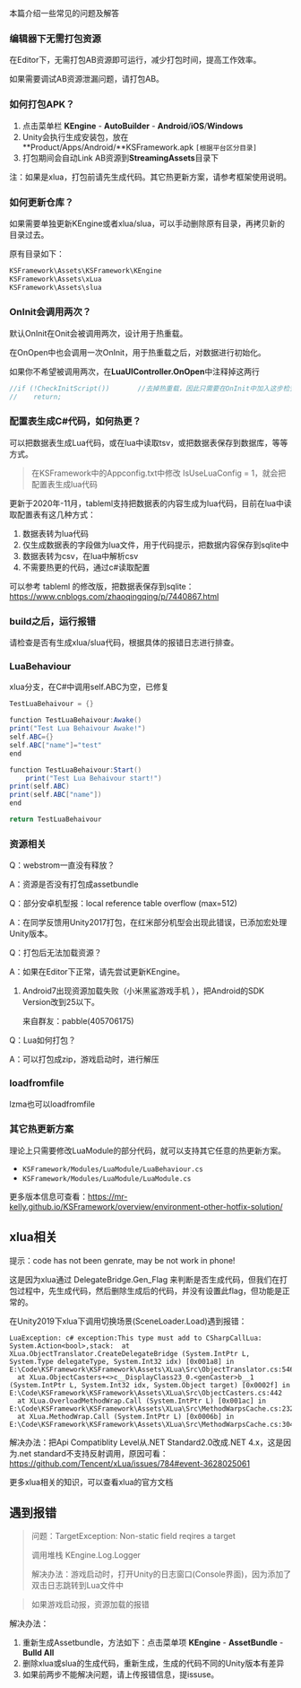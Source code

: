 本篇介绍一些常见的问题及解答

### 编辑器下无需打包资源

在Editor下，无需打包AB资源即可运行，减少打包时间，提高工作效率。

如果需要调试AB资源泄漏问题，请打包AB。

### 如何打包APK？

1. 点击菜单栏 **KEngine** - **AutoBuilder** - **Android**/**iOS**/**Windows**
2. Unity会执行生成安装包，放在**Product/Apps/Android/**KSFramework.apk `[根据平台区分目录]`
3. 打包期间会自动Link AB资源到**StreamingAssets**目录下

注：如果是xlua，打包前请先生成代码。其它热更新方案，请参考框架使用说明。

### 如何更新仓库？

如果需要单独更新KEngine或者xlua/slua，可以手动删除原有目录，再拷贝新的目录过去。

原有目录如下：

```c#
KSFramework\Assets\KSFramework\KEngine
KSFramework\Assets\xLua
KSFramework\Assets\slua
```

### OnInit会调用两次？

默认OnInit在Onit会被调用两次，设计用于热重载。

在OnOpen中也会调用一次OnInit，用于热重载之后，对数据进行初始化。

如果你不希望被调用两次，在**LuaUIController.OnOpen**中注释掉这两行

```c#
//if (!CheckInitScript())       //去掉热重载，因此只需要在OnInit中加入这步检查
//    return;
```

### 配置表生成C#代码，如何热更？

可以把数据表生成Lua代码，或在lua中读取tsv，或把数据表保存到数据库，等等方式。

>  在KSFramework中的Appconfig.txt中修改 IsUseLuaConfig = 1，就会把配置表生成lua代码

更新于2020年-11月，tableml支持把数据表的内容生成为lua代码，目前在lua中读取配置表有这几种方式：

1. 数据表转为lua代码
2. 仅生成数据表的字段做为lua文件，用于代码提示，把数据内容保存到sqlite中
3. 数据表转为csv，在lua中解析csv
4. 不需要热更的代码，通过c#读取配置

可以参考 tableml 的修改版，把数据表保存到sqlite：https://www.cnblogs.com/zhaoqingqing/p/7440867.html



### build之后，运行报错

请检查是否有生成xlua/slua代码，根据具体的报错日志进行排查。



### LuaBehaviour 

xlua分支，在C#中调用self.ABC为空，已修复

```c#
TestLuaBehaivour = {}

function TestLuaBehaivour:Awake()
print("Test Lua Behaivour Awake!")
self.ABC={}
self.ABC["name"]="test" 
end

function TestLuaBehaivour:Start()
    print("Test Lua Behaivour start!")
print(self.ABC)
print(self.ABC["name"])
end

return TestLuaBehaivour
```



### 资源相关

Q：webstrom一直没有释放？

A：资源是否没有打包成assetbundle



Q：部分安卓机型报：local reference table overflow (max=512)

A：在同学反馈用Unity2017打包，在红米部分机型会出现此错误，已添加宏处理Unity版本。



Q：打包后无法加载资源？

A：如果在Editor下正常，请先尝试更新KEngine。

1. Android7出现资源加载失败（小米黑鲨游戏手机 ），把Android的SDK Version改到25以下。

    来自群友：pabble(405706175) 



Q：Lua如何打包？

A：可以打包成zip，游戏启动时，进行解压



### loadfromfile

lzma也可以loadfromfile

### 其它热更新方案

理论上只需要修改LuaModule的部分代码，就可以支持其它任意的热更新方案。

- `KSFramework/Modules/LuaModule/LuaBehaviour.cs`  
- `KSFramework/Modules/LuaModule/LuaModule.cs`

更多版本信息可查看：https://mr-kelly.github.io/KSFramework/overview/environment-other-hotfix-solution/

## xlua相关

提示：code has not been genrate, may be not work in phone!

这是因为xlua通过 DelegateBridge.Gen_Flag 来判断是否生成代码，但我们在打包过程中，先生成代码，然后删除生成后的代码，并没有设置此flag，但功能是正常的。

在Unity2019下xlua下调用切换场景(SceneLoader.Load)遇到报错：

```shell
LuaException: c# exception:This type must add to CSharpCallLua: System.Action<bool>,stack:  at XLua.ObjectTranslator.CreateDelegateBridge (System.IntPtr L, System.Type delegateType, System.Int32 idx) [0x001a8] in E:\Code\KSFramework\KSFramework\Assets\XLua\Src\ObjectTranslator.cs:546 
  at XLua.ObjectCasters+<>c__DisplayClass23_0.<genCaster>b__1 (System.IntPtr L, System.Int32 idx, System.Object target) [0x0002f] in E:\Code\KSFramework\KSFramework\Assets\XLua\Src\ObjectCasters.cs:442 
  at XLua.OverloadMethodWrap.Call (System.IntPtr L) [0x001ac] in E:\Code\KSFramework\KSFramework\Assets\XLua\Src\MethodWarpsCache.cs:232 
  at XLua.MethodWrap.Call (System.IntPtr L) [0x0006b] in E:\Code\KSFramework\KSFramework\Assets\XLua\Src\MethodWarpsCache.cs:304 
```

解决办法：把Api Compatiblity Level从.NET Standard2.0改成.NET 4.x，这是因为.net standard不支持反射调用，原因可看：https://github.com/Tencent/xLua/issues/784#event-3628025061



更多xlua相关的知识，可以查看xlua的官方文档

## 遇到报错

> 问题：TargetException: Non-static field reqires a target 
>
> 调用堆栈 KEngine.Log.Logger
>
> 解决办法：游戏启动时，打开Unity的日志窗口(Console界面)，因为添加了双击日志跳转到Lua文件中

> 如果游戏启动报，资源加载的报错

解决办法：

1. 重新生成Assetbundle，方法如下：点击菜单项 **KEngine** - **AssetBundle** - **Bulld All**
2. 删除xlua或slua的生成代码，重新生成，生成的代码不同的Unity版本有差异
3. 如果前两步不能解决问题，请上传报错信息，提issuse。